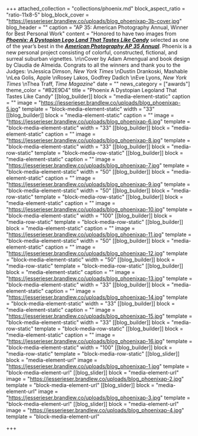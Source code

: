 +++
attached_collection = "collections/phoenix.md"
block_aspect_ratio = "ratio-11x8-5"
blog_block_cover = "https://jesserieser.brandlew.co/uploads/blog_phoenixap-3b-cover.jpg"
blog_header = ""
caption = "AP 35: American Photography Annual, Winner for Best Personal Work"
content = "Honored to have two images from [**_Phoenix: A Dystopian Lego Land That Tastes Like Candy_**](https://jesserieser.com/projects/phoenix/) selected as one of the year’s best in the [**_American Photography AP 35 Annual_**](https://www.ai-ap.com/archive/AP/). Phoenix is a new personal project consisting of colorful, constructed, fictional, and surreal suburban vignettes. \n\nCover by Adam Amengual and book design by Claudia de Almeida. Congrats to all the winners and thank you to the Judges:  \nJessica Dimson, _New York Times_  \nDustin Drankoski, Mashable  \nLea Golis, Apple  \nRosey Lakos, Godfrey Dadich  \nEve Lyons, _New York Times_  \nThea Traff, _Time Magazine_"
date = ""
news_category = ["awards"]
theme_color = "#B2E9D4"
title = "Phoenix A Dystopian Legoland That Tastes Like Candy"
[[blog_builder]]
block = "media-element-static"
caption = ""
image = "https://jesserieser.brandlew.co/uploads/blog_phoenixap-5.jpg"
template = "block-media-element-static"
width = "33"
[[blog_builder]]
block = "media-element-static"
caption = ""
image = "https://jesserieser.brandlew.co/uploads/blog_phoenixap-6.jpg"
template = "block-media-element-static"
width = "33"
[[blog_builder]]
block = "media-element-static"
caption = ""
image = "https://jesserieser.brandlew.co/uploads/blog_phoenixap-8.jpg"
template = "block-media-element-static"
width = "33"
[[blog_builder]]
block = "media-row-static"
template = "block-media-row-static"
[[blog_builder]]
block = "media-element-static"
caption = ""
image = "https://jesserieser.brandlew.co/uploads/blog_phoenixap-7.jpg"
template = "block-media-element-static"
width = "50"
[[blog_builder]]
block = "media-element-static"
caption = ""
image = "https://jesserieser.brandlew.co/uploads/blog_phoenixap-9.jpg"
template = "block-media-element-static"
width = "50"
[[blog_builder]]
block = "media-row-static"
template = "block-media-row-static"
[[blog_builder]]
block = "media-element-static"
caption = ""
image = "https://jesserieser.brandlew.co/uploads/blog_phoenixap-10.jpg"
template = "block-media-element-static"
width = "100"
[[blog_builder]]
block = "media-row-static"
template = "block-media-row-static"
[[blog_builder]]
block = "media-element-static"
caption = ""
image = "https://jesserieser.brandlew.co/uploads/blog_phoenixap-11.jpg"
template = "block-media-element-static"
width = "50"
[[blog_builder]]
block = "media-element-static"
caption = ""
image = "https://jesserieser.brandlew.co/uploads/blog_phoenixap-12.jpg"
template = "block-media-element-static"
width = "50"
[[blog_builder]]
block = "media-row-static"
template = "block-media-row-static"
[[blog_builder]]
block = "media-element-static"
caption = ""
image = "https://jesserieser.brandlew.co/uploads/blog_phoenixap-13.jpg"
template = "block-media-element-static"
width = "33"
[[blog_builder]]
block = "media-element-static"
caption = ""
image = "https://jesserieser.brandlew.co/uploads/blog_phoenixap-14.jpg"
template = "block-media-element-static"
width = "33"
[[blog_builder]]
block = "media-element-static"
caption = ""
image = "https://jesserieser.brandlew.co/uploads/blog_phoenixap-15.jpg"
template = "block-media-element-static"
width = "33"
[[blog_builder]]
block = "media-row-static"
template = "block-media-row-static"
[[blog_builder]]
block = "media-element-static"
caption = ""
image = "https://jesserieser.brandlew.co/uploads/blog_phoenixap-16.jpg"
template = "block-media-element-static"
width = "100"
[[blog_builder]]
block = "media-row-static"
template = "block-media-row-static"
[[blog_slider]]
block = "media-element-url"
image = "https://jesserieser.brandlew.co/uploads/blog_phoenixap-1.jpg"
template = "block-media-element-url"
[[blog_slider]]
block = "media-element-url"
image = "https://jesserieser.brandlew.co/uploads/blog_phoenixap-2.jpg"
template = "block-media-element-url"
[[blog_slider]]
block = "media-element-url"
image = "https://jesserieser.brandlew.co/uploads/blog_phoenixap-3.jpg"
template = "block-media-element-url"
[[blog_slider]]
block = "media-element-url"
image = "https://jesserieser.brandlew.co/uploads/blog_phoenixap-4.jpg"
template = "block-media-element-url"

+++
